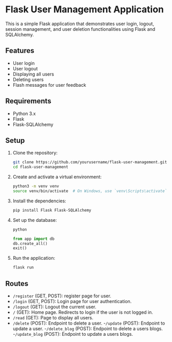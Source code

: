 # Flask User Management Application

This is a simple Flask application that demonstrates user login, logout, session management, and user deletion functionalities using Flask and SQLAlchemy.

## Features

- User login
- User logout
- Displaying all users
- Deleting users
- Flash messages for user feedback

## Requirements

- Python 3.x
- Flask
- Flask-SQLAlchemy

## Setup

1. Clone the repository:

    ```bash
    git clone https://github.com/yourusername/flask-user-management.git
    cd flask-user-management
    ```

2. Create and activate a virtual environment:

    ```bash
    python3 -m venv venv
    source venv/bin/activate  # On Windows, use `venv\Scripts\activate`
    ```

3. Install the dependencies:

    ```bash
    pip install Flask Flask-SQLAlchemy
    ```

4. Set up the database:

    ```bash
    python
    ```

    ```python
    from app import db
    db.create_all()
    exit()
    ```

5. Run the application:

    ```bash
    flask run
    ```
## Routes

- `/register` (GET, POST): register page for user.
- `/login` (GET, POST): Login page for user authentication.
- `/logout` (GET): Logout the current user.
- `/` (GET): Home page. Redirects to login if the user is not logged in.
- `/read` (GET): Page to display all users.
- `/delete` (POST): Endpoint to delete a user.
-`/update` (POST): Endpoint to update a user.
-`/delete_blog` (POST): Endpoint to delete a users blogs.
-`/update_blog` (POST): Endpoint to update a users blogs.
